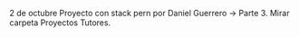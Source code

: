 2 de octubre	Proyecto con stack pern por Daniel Guerrero -> Parte 3. Mirar carpeta Proyectos Tutores.

